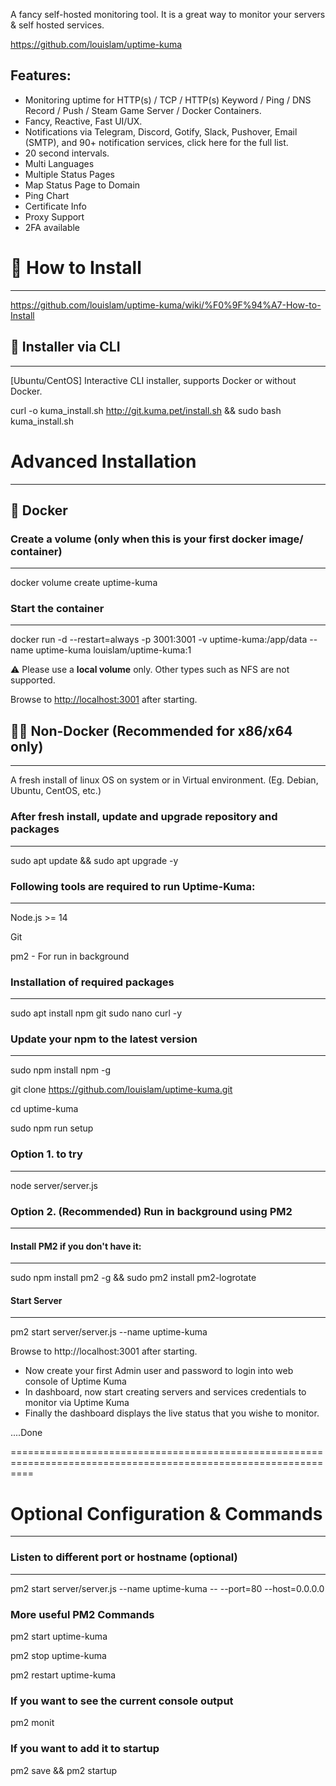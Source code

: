 A fancy self-hosted monitoring tool. It  is a great way to monitor your servers & self hosted services.

https://github.com/louislam/uptime-kuma


Features: 
--

- Monitoring uptime for HTTP(s) / TCP / HTTP(s) Keyword / Ping / DNS Record / Push / Steam Game Server / Docker Containers.
- Fancy, Reactive, Fast UI/UX.
- Notifications via Telegram, Discord, Gotify, Slack, Pushover, Email (SMTP), and 90+ notification services, click here for the full list.
- 20 second intervals.
- Multi Languages
- Multiple Status Pages
- Map Status Page to Domain
- Ping Chart
 - Certificate Info
- Proxy Support
- 2FA available


# 🔧 How to Install
--------------------
https://github.com/louislam/uptime-kuma/wiki/%F0%9F%94%A7-How-to-Install


## 🚀 Installer via CLI
------------------------
[Ubuntu/CentOS] Interactive CLI installer, supports Docker or without Docker.

curl -o kuma_install.sh http://git.kuma.pet/install.sh && sudo bash kuma_install.sh


# Advanced Installation
-----------------------
## 🐳 Docker

### Create a volume (only when this is your first docker image/ container)
---------------------------------------------------------------------------
docker volume create uptime-kuma


### Start the container
-----------------------
docker run -d --restart=always -p 3001:3001 -v uptime-kuma:/app/data --name uptime-kuma louislam/uptime-kuma:1 

⚠️ Please use a **local volume** only. Other types such as NFS are not supported.

Browse to [http://localhost:3001](http://localhost:3001/) after starting.




## 💪🏻 Non-Docker (Recommended for x86/x64 only)
------------------------------------------------
A fresh install of linux OS on system or in Virtual environment. (Eg. Debian, Ubuntu, CentOS, etc.) 

### After fresh install, update and upgrade repository and packages
-----------------------------------------------------------------------
sudo apt update && sudo apt upgrade -y



### Following tools are required to run Uptime-Kuma:
----------------------------------------------------

Node.js >= 14

Git

pm2 - For run in background



### Installation of required packages
-------------------------------------
sudo apt install npm git sudo nano curl -y


### Update your npm to the latest version
-----------------------------------------
sudo npm install npm -g

git clone https://github.com/louislam/uptime-kuma.git

cd uptime-kuma

sudo npm run setup


### Option 1. to try 
--------------------
node server/server.js


### Option 2. (Recommended)  Run in background using PM2
--------------------------------------------------------

#### Install PM2 if you don't have it: 
--------------------------------------
sudo npm install pm2 -g  && sudo pm2 install pm2-logrotate

#### Start Server
-----------------
pm2 start server/server.js --name uptime-kuma

Browse to http://localhost:3001 after starting.



- Now create your first Admin user and password to login into web console of Uptime Kuma
- In dashboard, now start creating servers and services credentials to monitor via Uptime Kuma
- Finally the dashboard displays the live status that you wishe to monitor.



....Done



================================================================================================================
# Optional Configuration & Commands 
-----------------------------------

### Listen to different port or hostname (optional)
---------------------------------------------------
pm2 start server/server.js --name uptime-kuma -- --port=80 --host=0.0.0.0


### More useful PM2 Commands

pm2 start uptime-kuma

pm2 stop uptime-kuma

pm2 restart uptime-kuma

### If you want to see the current console output
pm2 monit


### If you want to add it to startup
pm2 save && pm2 startup


